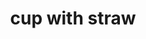 ---
layout: food&drink
title: cup with straw
emoji: cup_with_straw
permalink: 🥤.html
image: assets/img/3moji/cup_with_straw.png
---